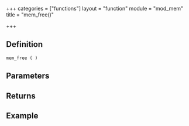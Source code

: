 +++
categories = ["functions"]
layout = "function"
module = "mod_mem"
title = "mem_free()"

+++

## Definition

    mem_free ( )

## Parameters

## Returns

## Example
